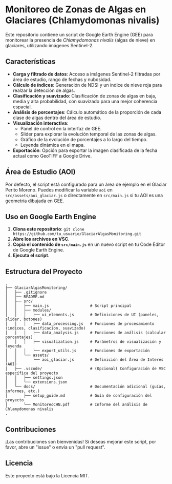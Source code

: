 # Monitoreo de Zonas de Algas en Glaciares (Chlamydomonas nivalis)

Este repositorio contiene un script de Google Earth Engine (GEE) para monitorear la presencia de *Chlamydomonas nivalis* (algas de nieve) en glaciares, utilizando imágenes Sentinel-2.

## Características

- **Carga y filtrado de datos**: Acceso a imágenes Sentinel-2 filtradas por área de estudio, rango de fechas y nubosidad.
- **Cálculo de índices**: Generación de NDSI y un índice de nieve roja para realzar la detección de algas.
- **Clasificación y suavizado**: Clasificación de zonas de algas en baja, media y alta probabilidad, con suavizado para una mejor coherencia espacial.
- **Análisis de porcentajes**: Cálculo automático de la proporción de cada clase de algas dentro del área de estudio.
- **Visualización interactiva**:
    - Panel de control en la interfaz de GEE.
    - Slider para explorar la evolución temporal de las zonas de algas.
    - Gráfico de la evolución de porcentajes a lo largo del tiempo.
    - Leyenda dinámica en el mapa.
- **Exportación**: Opción para exportar la imagen clasificada de la fecha actual como GeoTIFF a Google Drive.

## Área de Estudio (AOI)

Por defecto, el script está configurado para un área de ejemplo en el Glaciar Perito Moreno. Puedes modificar la variable `aoi` en `src/assets/aoi_glaciar.js` o directamente en `src/main.js` si tu AOI es una geometría dibujada en GEE.

## Uso en Google Earth Engine

1.  **Clona este repositorio**:
    `git clone https://github.com/tu_usuario/GlaciarAlgasMonitoring.git`
2.  **Abre los archivos en VSC**.
3.  **Copia el contenido de `src/main.js`** en un nuevo script en tu Code Editor de Google Earth Engine.
4.  **Ejecuta el script**.

## Estructura del Proyecto
```
.
├── GlaciarAlgasMonitoring/
│   ├── .gitignore
│   ├── README.md
│   ├── src/
│   │   ├── main.js                  # Script principal
│   │   ├── modules/
│   │   │   ├── ui_elements.js       # Definiciones de UI (paneles, slider, botones)
│   │   │   ├── data_processing.js   # Funciones de procesamiento (indices, clasificacion, suavizado)
│   │   │   ├── data_analysis.js     # Funciones de análisis (calcular porcentajes)
│   │   │   ├── visualization.js     # Parámetros de visualización y leyenda
│   │   │   └── export_utils.js      # Funciones de exportación
│   │   └── assets/
│   │       └── aoi_glaciar.js       # Definición del Área de Interés (AOI)
│   ├── .vscode/                     # (Opcional) Configuración de VSC específica del proyecto
│   │   ├── settings.json
│   │   └── extensions.json
│   └── docs/                        # Documentación adicional (guías, informes, etc.)
│       ├── setup_guide.md           # Guía de configuración del proyecto
│       └── MonitoreoCHN.pdf         # Informe del análisis de Chlamydomonas nivalis
.
```
## Contribuciones
¡Las contribuciones son bienvenidas! Si deseas mejorar este script, por favor, abre un "issue" o envía un "pull request".

## Licencia
Este proyecto está bajo la Licencia MIT.
